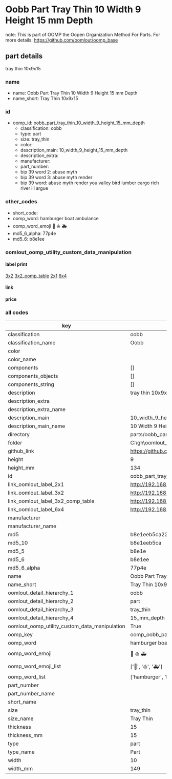# Oobb Part Tray Thin 10 Width 9 Height 15 mm Depth  

note: This is part of OOMP the Oopen Organization Method For Parts. For more details: https://github.com/oomlout/oomp_base

##  part details
  



tray thin 10x9x15



### name
* name: Oobb Part Tray Thin 10 Width 9 Height 15 mm Depth
* name_short: Tray Thin 10x9x15 
### id
* oomp_id: oobb_part_tray_thin_10_width_9_height_15_mm_depth
  * classification: oobb
  * type: part
  * size: tray_thin
  * color: 
  * description_main: 10_width_9_height_15_mm_depth
  * description_extra: 
  * manufacturer: 
  * part_number: 
  * bip 39 word 2: abuse myth
  * bip 39 word 3: abuse myth render
  * bip 39 word: abuse myth render you valley bird lumber cargo rich river ill argue

### other_codes
* short_code: 
* oomp_word: hamburger boat ambulance
* oomp_word_emoji :hamburger: :boat: :ambulance:
* md5_6_alpha: 77p4e
* md5_6: b8e1ee






### oomlout_oomp_utility_custom_data_manipulation
#### label print
[3x2](http://192.168.1.245:1112/?label=oomp%2077p4e)
[3x2_oomp_table](http://192.168.1.108:1112/?label=oomp%2077p4e)
[2x1](http://192.168.1.242:1112/?label=oomp%2077p4e)
[6x4](http://192.168.1.55:1112/?label=oomp%2077p4e)    

#### link

                              

#### price







### all codes 
| key | value |  
| --- | --- |  
| classification | oobb |  
| classification_name | Oobb |  
| color |  |  
| color_name |  |  
| components | [] |  
| components_objects | [] |  
| components_string | [] |  
| description | tray thin 10x9x15 |  
| description_extra |  |  
| description_extra_name |  |  
| description_main | 10_width_9_height_15_mm_depth |  
| description_main_name | 10 Width 9 Height 15 mm Depth |  
| directory | parts/oobb_part_tray_thin_10_width_9_height_15_mm_depth |  
| folder | C:\gh\oomlout_oobb_version_4_generated_parts\parts\oobb_part_tray_thin_10_width_9_height_15_mm_depth |  
| github_link | https://github.com/oomlout/oomlout_oomp_part_src/tree/main/parts/oobb_part_tray_thin_10_width_9_height_15_mm_depth |  
| height | 9 |  
| height_mm | 134 |  
| id | oobb_part_tray_thin_10_width_9_height_15_mm_depth |  
| link_oomlout_label_2x1 | http://192.168.1.242:1112/?label=oomp%2077p4e |  
| link_oomlout_label_3x2 | http://192.168.1.245:1112/?label=oomp%2077p4e |  
| link_oomlout_label_3x2_oomp_table | http://192.168.1.108:1112/?label=oomp%2077p4e |  
| link_oomlout_label_6x4 | http://192.168.1.55:1112/?label=oomp%2077p4e |  
| manufacturer |  |  
| manufacturer_name |  |  
| md5 | b8e1eeb5ca22b09c5a787ff36c24a009 |  
| md5_10 | b8e1eeb5ca |  
| md5_5 | b8e1e |  
| md5_6 | b8e1ee |  
| md5_6_alpha | 77p4e |  
| name | Oobb Part Tray Thin 10 Width 9 Height 15 mm Depth |  
| name_short | Tray Thin 10x9x15  |  
| oomlout_detail_hierarchy_1 | oobb |  
| oomlout_detail_hierarchy_2 | part |  
| oomlout_detail_hierarchy_3 | tray_thin |  
| oomlout_detail_hierarchy_4 | 15_mm_depth |  
| oomlout_oomp_utility_custom_data_manipulation | True |  
| oomp_key | oomp_oobb_part_tray_thin_10_width_9_height_15_mm_depth |  
| oomp_word | hamburger boat ambulance |  
| oomp_word_emoji | :hamburger: :boat: :ambulance: |  
| oomp_word_emoji_list | [':hamburger:', ':boat:', ':ambulance:'] |  
| oomp_word_list | ['hamburger', 'boat', 'ambulance'] |  
| part_number |  |  
| part_number_name |  |  
| short_name |  |  
| size | tray_thin |  
| size_name | Tray Thin |  
| thickness | 15 |  
| thickness_mm | 15 |  
| type | part |  
| type_name | Part |  
| width | 10 |  
| width_mm | 149 |  
